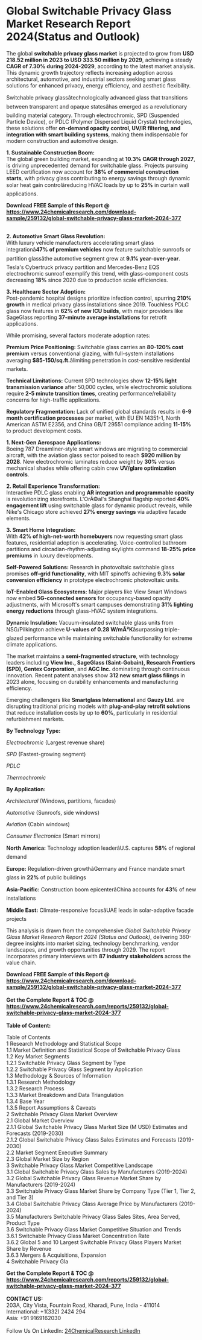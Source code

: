 <h1>Global Switchable Privacy Glass Market Research Report 2024(Status and Outlook)</h1><p>The global <strong>switchable privacy glass market</strong> is projected to grow from <strong>USD 218.52 million in 2023 to USD 333.50 million by 2029</strong>, achieving a steady <strong>CAGR of 7.30% during 2024-2029</strong>, according to the latest market analysis. This dynamic growth trajectory reflects increasing adoption across architectural, automotive, and industrial sectors seeking smart glass solutions for enhanced privacy, energy efficiency, and aesthetic flexibility.</p><p>Switchable privacy glassâtechnologically advanced glass that transitions between transparent and opaque statesâhas emerged as a revolutionary building material category. Through electrochromic, SPD (Suspended Particle Device), or PDLC (Polymer Dispersed Liquid Crystal) technologies, these solutions offer <strong>on-demand opacity control, UV/IR filtering, and integration with smart building systems</strong>, making them indispensable for modern construction and automotive design.</p><p><strong>1. Sustainable Construction Boom:</strong><br>
The global green building market, expanding at <strong>10.3% CAGR through 2027</strong>, is driving unprecedented demand for switchable glass. Projects pursuing LEED certification now account for <strong>38% of commercial construction starts</strong>, with privacy glass contributing to energy savings through dynamic solar heat gain controlâreducing HVAC loads by up to <strong>25%</strong> in curtain wall applications.</p><div><b>Download FREE Sample of this Report @ 
            <a href="https://www.24chemicalresearch.com/download-sample/259132/global-switchable-privacy-glass-market-2024-377">
            https://www.24chemicalresearch.com/download-sample/259132/global-switchable-privacy-glass-market-2024-377</a></b></div><br><p><strong>2. Automotive Smart Glass Revolution:</strong><br>
With luxury vehicle manufacturers accelerating smart glass integrationâ<strong>47% of premium vehicles</strong> now feature switchable sunroofs or partition glassâthe automotive segment grew at <strong>9.1% year-over-year</strong>. Tesla's Cybertruck privacy partition and Mercedes-Benz EQS electrochromic sunroof exemplify this trend, with glass-component costs decreasing <strong>18%</strong> since 2020 due to production scale efficiencies.</p><p><strong>3. Healthcare Sector Adoption:</strong><br>
Post-pandemic hospital designs prioritize infection control, spurring <strong>210% growth</strong> in medical privacy glass installations since 2019. Touchless PDLC glass now features in <strong>62% of new ICU builds</strong>, with major providers like SageGlass reporting <strong>37-minute average installations</strong> for retrofit applications.</p><p>While promising, several factors moderate adoption rates:</p><p><strong>Premium Price Positioning:</strong> Switchable glass carries an <strong>80-120% cost premium</strong> versus conventional glazing, with full-system installations averaging <strong>$85-150/sq.ft.</strong>âlimiting penetration in cost-sensitive residential markets.</p><p><strong>Technical Limitations:</strong> Current SPD technologies show <strong>12-15% light transmission variance</strong> after 50,000 cycles, while electrochromic solutions require <strong>2-5 minute transition times</strong>, creating performance/reliability concerns for high-traffic applications.</p><p><strong>Regulatory Fragmentation:</strong> Lack of unified global standards results in <strong>6-9 month certification processes</strong> per market, with EU EN 14351-1, North American ASTM E2356, and China GB/T 29551 compliance adding <strong>11-15%</strong> to product development costs.</p><p><strong>1. Next-Gen Aerospace Applications:</strong><br>
Boeing 787 Dreamliner-style smart windows are migrating to commercial aircraft, with the aviation glass sector poised to reach <strong>$920 million by 2028</strong>. New electrochromic laminates reduce weight by <strong>30%</strong> versus mechanical shades while offering cabin crew <strong>UV/glare optimization controls</strong>.</p><p><strong>2. Retail Experience Transformation:</strong><br>
Interactive PDLC glass enabling <strong>AR integration and programmable opacity</strong> is revolutionizing storefronts. L'OrÃ©al's Shanghai flagship reported <strong>40% engagement lift</strong> using switchable glass for dynamic product reveals, while Nike's Chicago store achieved <strong>27% energy savings</strong> via adaptive facade elements.</p><p><strong>3. Smart Home Integration:</strong><br>
With <strong>42% of high-net-worth homebuyers</strong> now requesting smart glass features, residential adoption is accelerating. Voice-controlled bathroom partitions and circadian-rhythm-adjusting skylights command <strong>18-25% price premiums</strong> in luxury developments.</p><p><strong>Self-Powered Solutions:</strong> Research in photovoltaic switchable glass promises <strong>off-grid functionality</strong>, with MIT spinoffs achieving <strong>9.3% solar conversion efficiency</strong> in prototype electrochromic photovoltaic units.</p><p><strong>IoT-Enabled Glass Ecosystems:</strong> Major players like View Smart Windows now embed <strong>5G-connected sensors</strong> for occupancy-based opacity adjustments, with Microsoft's smart campuses demonstrating <strong>31% lighting energy reductions</strong> through glass-HVAC system integrations.</p><p><strong>Dynamic Insulation:</strong> Vacuum-insulated switchable glass units from NSG/Pilkington achieve <strong>U-values of 0.28 W/mÂ²K</strong>âsurpassing triple-glazed performance while maintaining switchable functionality for extreme climate applications.</p><p>The market maintains a <strong>semi-fragmented structure</strong>, with technology leaders including <strong>View Inc., SageGlass (Saint-Gobain), Research Frontiers (SPD), Gentex Corporation</strong>, and <strong>AGC Inc.</strong> dominating through continuous innovation. Recent patent analyses show <strong>312 new smart glass filings</strong> in 2023 alone, focusing on durability enhancements and manufacturing efficiency.</p><p>Emerging challengers like <strong>Smartglass International</strong> and <strong>Gauzy Ltd.</strong> are disrupting traditional pricing models with <strong>plug-and-play retrofit solutions</strong> that reduce installation costs by up to <strong>60%</strong>, particularly in residential refurbishment markets.</p><p><strong>By Technology Type:</strong></p><p><em>Electrochromic</em> (Largest revenue share)</p><p><em>SPD</em> (Fastest-growing segment)</p><p><em>PDLC</em></p><p><em>Thermochromic</em></p><p><strong>By Application:</strong></p><p><em>Architectural</em> (Windows, partitions, facades)</p><p><em>Automotive</em> (Sunroofs, side windows)</p><p><em>Aviation</em> (Cabin windows)</p><p><em>Consumer Electronics</em> (Smart mirrors)</p><p><strong>North America:</strong> Technology adoption leaderâU.S. captures <strong>58%</strong> of regional demand</p><p><strong>Europe:</strong> Regulation-driven growthâGermany and France mandate smart glass in <strong>22%</strong> of public buildings</p><p><strong>Asia-Pacific:</strong> Construction boom epicenterâChina accounts for <strong>43%</strong> of new installations</p><p><strong>Middle East:</strong> Climate-responsive focusâUAE leads in solar-adaptive facade projects</p><p>This analysis is drawn from the comprehensive <em>Global Switchable Privacy Glass Market Research Report 2024 (Status and Outlook)</em>, delivering 360-degree insights into market sizing, technology benchmarking, vendor landscapes, and growth opportunities through 2029. The report incorporates primary interviews with <strong>87 industry stakeholders</strong> across the value chain.</p><div><b>Download FREE Sample of this Report @ 
            <a href="https://www.24chemicalresearch.com/download-sample/259132/global-switchable-privacy-glass-market-2024-377">
            https://www.24chemicalresearch.com/download-sample/259132/global-switchable-privacy-glass-market-2024-377</a></b></div><br><div><b>Get the Complete Report & TOC @ 
            <a href="https://www.24chemicalresearch.com/reports/259132/global-switchable-privacy-glass-market-2024-377">
            https://www.24chemicalresearch.com/reports/259132/global-switchable-privacy-glass-market-2024-377</a></b></div><br>
            <b>Table of Content:</b><p>Table of Contents<br />
1 Research Methodology and Statistical Scope<br />
1.1 Market Definition and Statistical Scope of Switchable Privacy Glass<br />
1.2 Key Market Segments<br />
1.2.1 Switchable Privacy Glass Segment by Type<br />
1.2.2 Switchable Privacy Glass Segment by Application<br />
1.3 Methodology & Sources of Information<br />
1.3.1 Research Methodology<br />
1.3.2 Research Process<br />
1.3.3 Market Breakdown and Data Triangulation<br />
1.3.4 Base Year<br />
1.3.5 Report Assumptions & Caveats<br />
2 Switchable Privacy Glass Market Overview<br />
2.1 Global Market Overview<br />
2.1.1 Global Switchable Privacy Glass Market Size (M USD) Estimates and Forecasts (2019-2030)<br />
2.1.2 Global Switchable Privacy Glass Sales Estimates and Forecasts (2019-2030)<br />
2.2 Market Segment Executive Summary<br />
2.3 Global Market Size by Region<br />
3 Switchable Privacy Glass Market Competitive Landscape<br />
3.1 Global Switchable Privacy Glass Sales by Manufacturers (2019-2024)<br />
3.2 Global Switchable Privacy Glass Revenue Market Share by Manufacturers (2019-2024)<br />
3.3 Switchable Privacy Glass Market Share by Company Type (Tier 1, Tier 2, and Tier 3)<br />
3.4 Global Switchable Privacy Glass Average Price by Manufacturers (2019-2024)<br />
3.5 Manufacturers Switchable Privacy Glass Sales Sites, Area Served, Product Type<br />
3.6 Switchable Privacy Glass Market Competitive Situation and Trends<br />
3.6.1 Switchable Privacy Glass Market Concentration Rate<br />
3.6.2 Global 5 and 10 Largest Switchable Privacy Glass Players Market Share by Revenue<br />
3.6.3 Mergers & Acquisitions, Expansion<br />
4 Switchable Privacy Gla</p><div><b>Get the Complete Report & TOC @ 
            <a href="https://www.24chemicalresearch.com/reports/259132/global-switchable-privacy-glass-market-2024-377">
            https://www.24chemicalresearch.com/reports/259132/global-switchable-privacy-glass-market-2024-377</a></b></div><br><b>CONTACT US:</b><br>
            203A, City Vista, Fountain Road, Kharadi, Pune, India - 411014<br>
            International: +1(332) 2424 294<br>
            Asia: +91 9169162030 <br><br>
            Follow Us On LinkedIn: <a href="https://www.linkedin.com/company/24chemicalresearch/">24ChemicalResearch LinkedIn</a>
